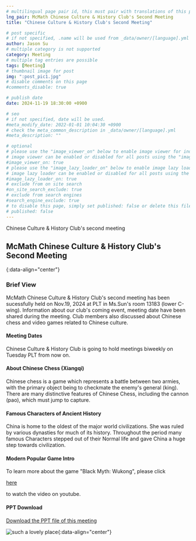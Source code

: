 ```yaml
---
# multilingual page pair id, this must pair with translations of this page. (This name must be unique)
lng_pair: McMath Chinese Culture & History Club's Second Meeting
title: "Chinese Culture & History Club's Second Meeting"

# post specific
# if not specified, .name will be used from _data/owner/[language].yml
author: Jason Su
# multiple category is not supported
category: Meeting
# multiple tag entries are possible
tags: [Meeting]
# thumbnail image for post
img: ":post_pic1.jpg"
# disable comments on this page
#comments_disable: true

# publish date
date: 2024-11-19 18:30:00 +0900

# seo
# if not specified, date will be used.
#meta_modify_date: 2022-01-01 10:04:30 +0900
# check the meta_common_description in _data/owner/[language].yml
#meta_description: ""

# optional
# please use the "image_viewer_on" below to enable image viewer for individual pages or posts (_posts/ or [language]/_posts folders).
# image viewer can be enabled or disabled for all posts using the "image_viewer_posts: true" setting in _data/conf/main.yml.
#image_viewer_on: true
# please use the "image_lazy_loader_on" below to enable image lazy loader for individual pages or posts (_posts/ or [language]/_posts folders).
# image lazy loader can be enabled or disabled for all posts using the "image_lazy_loader_posts: true" setting in _data/conf/main.yml.
#image_lazy_loader_on: true
# exclude from on site search
#on_site_search_exclude: true
# exclude from search engines
#search_engine_exclude: true
# to disable this page, simply set published: false or delete this file
# published: false
---
```

<!-- outline-start -->

Chinese Culture & History Club's second meeting

<!-- outline-end -->

## McMath Chinese Culture & History Club's Second Meeting
{:data-align="center"}

### Brief View
McMath Chinese Culture & History Club's second meeting has been sucessfully held on Nov.19, 2024 at PLT in Ms.Sun's room 13183 (lower C-wing). Information about our club's coming event, meeting date have been shared during the meeting. Club members also discussed about Chinese chess and video games related to Chinese culture.

#### Meeting Dates
Chinese Culture & History Club is going to hold meetings biweekly on Tuesday PLT from now on.

#### About Chinese Chess (Xiangqi)
Chinese chess is a game which represents a battle between two armies, with the primary object being to checkmate the enemy's general (king). 
There are many distinctive features of Chinese Chess, including the cannon (pao), which must jump to capture.

#### Famous Characters of Ancient History
China is home to the oldest of the major world civilizations. She was ruled by various dynasties for much of its history. Throughout the period many famous Characters stepped out of their Normal life and gave China a huge step towards civilization.

#### Modern Popular Game Intro
To learn more about the game "Black Myth: Wukong", please click <p><a href="https://www.youtube.com/watch?v=Fz_uQNQBK0g
">here</a></p> to watch the video on youtube.

#### PPT Download
<p><a href="https://1drv.ms/p/s!Arf9Tjdo5CE5iqA2BfiL7QK1m8J07w?e=eKow5d">Download the PPT file of this meeting</a></p>

![such a lovely place](:post_pic1.jpg){:data-align="center"}
